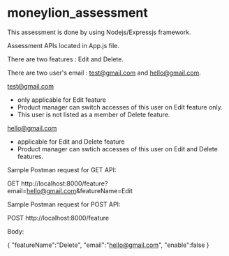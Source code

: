 # moneylion_assessment

This assessment is done by using Nodejs/Expressjs framework. 

Assessment APIs located in App.js file.

There are two features : Edit and Delete.

There are two user's email : test@gmail.com and hello@gmail.com.

test@gmail.com 
- only applicable for Edit feature
- Product manager can switch accesses of this user on Edit feature only.
- This user is not listed as a member of Delete feature. 

hello@gmail.com
- applicable for Edit and Delete feature
- Product manager can swtich accesses of this user on Edit and Delete features. 

Sample Postman request for GET API:

GET http://localhost:8000/feature?email=hello@gmail.com&featureName=Edit

Sample Postman request for POST API:

POST http://localhost:8000/feature

Body:

{
    "featureName":"Delete",
    "email":"hello@gmail.com",
    "enable":false
}



